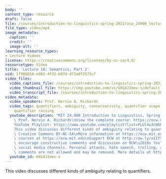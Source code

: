 ```yaml
---
body: ''
content_type: resource
draft: false
file: /courses/introduction-to-linguistics-spring-2022/ocw_24900_lecture18_2022apr12_360p_16_9.mp4
file_type: video/mp4
image_metadata:
  caption: ''
  credit: ''
  image-alt: ''
learning_resource_types:
- Lecture Videos
license: https://creativecommons.org/licenses/by-nc-sa/4.0/
resourcetype: Video
title: 'Lecture 18: Semantics, Part 2'
uid: 1f986656-e982-4f32-b97d-d72a0f2573cf
video_files:
  video_captions_file: /courses/introduction-to-linguistics-spring-2022-spring-2022/1-16ySkB8tERkYHAHHiaNRvPteK8bqYXw_transcript.webvtt
  video_thumbnail_file: https://img.youtube.com/vi/UXG4JImev-s/default.jpg
  video_transcript_file: /courses/introduction-to-linguistics-spring-2022-spring-2022/1-16ySkB8tERkYHAHHiaNRvPteK8bqYXw_transcript.pdf
video_metadata:
  video_speakers: Prof. Norvin A. Richards
  video_tags: quantifiers, ambiguity, conservativity, quantifier scope ambiguity,
    quantifier raising
  youtube_description: "MIT 24.900 Introduction to Linguistics, Spring 2022\nInstructor:\
    \ Prof. Norvin A. Richards\nView the complete course: https://ocw.mit.edu/courses/introduction-to-linguistics-spring-2022/\n\
    YouTube Playlist: https://www.youtube.com/playlist?list=PLUl4u3cNGP63BZGNOqrF2qf_yxOjuG35j\n\
    This video discusses different kinds of ambiguity relating to quantifiers.\nLicense:\
    \ Creative Commons BY-NC-SA\nMore information at https://ocw.mit.edu/terms\nMore\
    \ courses at https://ocw.mit.edu\nSupport OCW at http://ow.ly/a1If50zVRlQ\nWe\
    \ encourage constructive comments and discussion on OCW\u2019s YouTube and other\
    \ social media channels. Personal attacks, hate speech, trolling, and inappropriate\
    \ comments are not allowed and may be removed. More details at https://ocw.mit.edu/comments.\n"
  youtube_id: UXG4JImev-s
---
```

This video discusses different kinds of ambiguity relating to quantifiers.